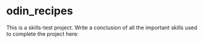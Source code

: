 # odin_recipes

This is a skills-test project. Write a conclusion of all the important skills used to complete the project here: 


